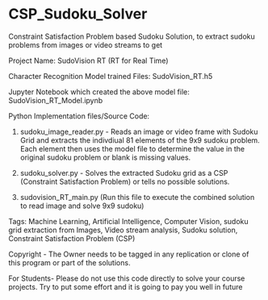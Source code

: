 # CSP_Sudoku_Solver
Constraint Satisfaction Problem based Sudoku Solution, to extract sudoku problems from images or video streams to get 

Project Name: SudoVision RT (RT for Real Time)


Character Recognition Model trained Files:
SudoVision_RT.h5

Jupyter Notebook which created the above model file:
SudoVision_RT_Model.ipynb

Python Implementation files/Source Code:
1. sudoku_image_reader.py - Reads an image or video frame with Sudoku Grid and extracts the indivdiual 81 elements of the 9x9 sudoku problem. Each element then uses the model file to determine the value in the original sudoku problem or blank is missing values.

2. sudoku_solver.py - Solves the extracted Sudoku grid as a CSP (Constraint Satisfaction Problem) or tells no possible solutions. 
3. sudovision_RT_main.py (Run this file to execute the combined solution to read image and solve 9x9 sudoku)

Tags: Machine Learning, Artificial Intelligence, Computer Vision, sudoku grid extraction from Images, 
Video stream analysis, Sudoku solution, Constraint Satisfaction Problem (CSP)

Copyright - The Owner needs to be tagged in any replication or clone of this program or part of the solutions.


For Students- Please do not use this code directly to solve your course projects. Try to put some effort and it is going to pay you well in future


